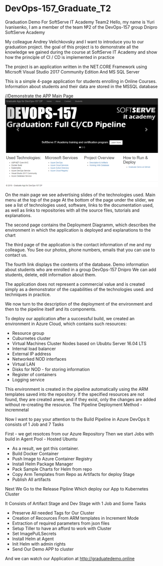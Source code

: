 # DevOps-157_Graduate_T2
Graduation Demo For SoftServe IT Academy Team2
Hello, my name is Yuri Ivanisenko, I am a member of the team №2 of the DevOps-157 group Dnipro SoftServe Academy

My colleague Andrey Velichkovsky and I want to introduce you to our graduation project.
the goal of this project is to demonstrate all the knowledge we gained during the course at SoftServe IT Academy
and show how the principle of CI / CD is implemented in practice

The project is an application written in the NET.CORE Framework
using Micrsoft Visual Studio 2017 Community Edition And MS SQL Server

This is a simple 4-page application for students enrolling in Online Courses.
Information about students and their data are stored in the MSSQL database

//Demonstrate the APP Main Page
<img src="https://github.com/milestag/DevOps-157_Graduate_T2/blob/master/Screen_01.png">

On the main page we see advertising slides of the technologies used.
	Main menu at the top of the page
	At the bottom of the page under the slider, we see a list of technologies used, software, links to
	the documentation used, as well as links to repositories with all the source files, tutorials and explanations.

The second page contains the Deployment Diagramm, which describes the environment in which the application is deployed
and explanations to the chart

The third page of the application is the contact information of me and my colleague. You See our photos, phone numbers, emails
that you can use to contact us.

The fourth link displays the contents of the database. Demo information about students who are enrolled in a group
DevOps-157 Dnipro
We can add students, delete, edit information about them.


The application does not represent a commercial value and is created simply as a demonstrator of the capabilities of the technologies used.
and techniques in practice.

We now turn to the description of the deployment of the environment and then to the pipeline itself and its components.

To deploy our application after a successful build, we created an environment in Azure Cloud,
which contains such resources:
- Resource group
- Cuburnetes cluster
- Virtual Machines Cluster Nodes based on Ububtu Server 16.04 LTS
- Internal load balancer
- External IP address
- Networked NOD interfaces
- Virtual LAN
- Disks for NOD - for storing information
- Register of containers
- Logging service
	
This environment is created in the pipeline automatically using the ARM templates saved into the repository. 
If the specified resources are not found, they are created anew, and if they exist, only the changes are added without re-creating the resource.
The Pipeline Deployment Method - Incremnetal

Now I want to pay your attention to the Build Pipeline in Azure DevOps
 It consists of 1 Job  and 7 Tasks
 
 First - we get resotces from our Azure Repository 
 Then we start Jobs  with build in Agent Pool - Hosted Ubuntu
 
 - As a result, we got this container.
 - Build Docker Container
 - Push Image to Azure Container Registry
 - Install Helm Package Manager
 - Pack Sample Charts for Helm from repo
 - Copy Arm Templates from Repo as Artifacts for deploy Stage
 - Publish All artifacts 
 

Next We Go to the Release Pipline Which deploy our App to Kubernetes Cluster

It Consists of Artifact Stage and Dev Stage with 1 Job and Some Tasks
- Preserve All needed Tags for Our Cluster
- Creation of Recources From ARM templates in Increment Mode
- Extraction of required parameters from json files
- Setup Tiller to have an afford to work with Cluster
- Set ImagePulLSecrets
- Install Helm at Agent
- Init Helm with admin rights
- Send Our Demo APP to cluster

And we can watch our Application at http://graduatedemo.online
